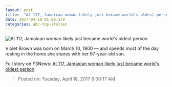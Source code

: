 ```yaml
---
layout: post
title:  "At 117, Jamaican woman likely just became world's oldest person"
date: 2017-04-18 01:00:17Z
categories: abc-top-stories
---
```


![At 117, Jamaican woman likely just became world's oldest person](http://www.abc.net.au/news/image/8449198-1x1-700x700.jpg)

Violet Brown was born on March 10, 1900 — and spends most of the day resting in the home she shares with her 97-year-old son.


Full story on F3News: [At 117, Jamaican woman likely just became world's oldest person](http://www.f3nws.com/n/CggVvH)

> Posted on: Tuesday, April 18, 2017 6:00:17 AM
